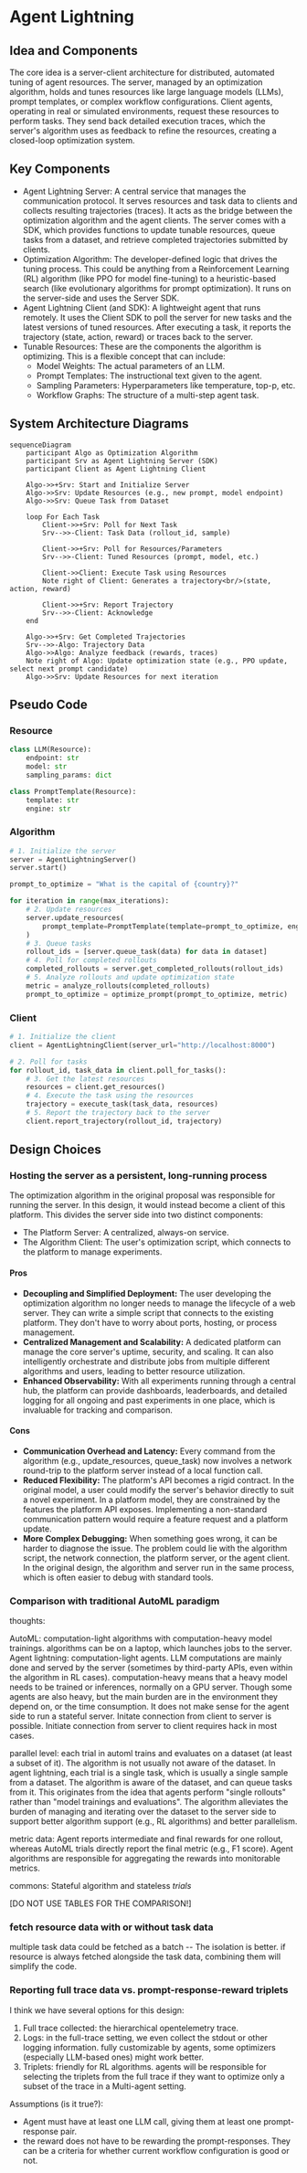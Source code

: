 # Agent Lightning

## Idea and Components

The core idea is a server-client architecture for distributed, automated tuning of agent resources. The server, managed by an optimization algorithm, holds and tunes resources like large language models (LLMs), prompt templates, or complex workflow configurations. Client agents, operating in real or simulated environments, request these resources to perform tasks. They send back detailed execution traces, which the server's algorithm uses as feedback to refine the resources, creating a closed-loop optimization system.

## Key Components

- Agent Lightning Server: A central service that manages the communication protocol. It serves resources and task data to clients and collects resulting trajectories (traces). It acts as the bridge between the optimization algorithm and the agent clients. The server comes with a SDK, which provides functions to update tunable resources, queue tasks from a dataset, and retrieve completed trajectories submitted by clients.
- Optimization Algorithm: The developer-defined logic that drives the tuning process. This could be anything from a Reinforcement Learning (RL) algorithm (like PPO for model fine-tuning) to a heuristic-based search (like evolutionary algorithms for prompt optimization). It runs on the server-side and uses the Server SDK.
- Agent Lightning Client (and SDK): A lightweight agent that runs remotely. It uses the Client SDK to poll the server for new tasks and the latest versions of tuned resources. After executing a task, it reports the trajectory (state, action, reward) or traces back to the server.
- Tunable Resources: These are the components the algorithm is optimizing. This is a flexible concept that can include:
    - Model Weights: The actual parameters of an LLM.
    - Prompt Templates: The instructional text given to the agent.
    - Sampling Parameters: Hyperparameters like temperature, top-p, etc.
    - Workflow Graphs: The structure of a multi-step agent task.

## System Architecture Diagrams

```mermaid
sequenceDiagram
    participant Algo as Optimization Algorithm
    participant Srv as Agent Lightning Server (SDK)
    participant Client as Agent Lightning Client

    Algo->>+Srv: Start and Initialize Server
    Algo->>Srv: Update Resources (e.g., new prompt, model endpoint)
    Algo->>Srv: Queue Task from Dataset

    loop For Each Task
        Client->>+Srv: Poll for Next Task
        Srv-->>-Client: Task Data (rollout_id, sample)

        Client->>+Srv: Poll for Resources/Parameters
        Srv-->>-Client: Tuned Resources (prompt, model, etc.)

        Client->>Client: Execute Task using Resources
        Note right of Client: Generates a trajectory<br/>(state, action, reward)

        Client->>+Srv: Report Trajectory
        Srv-->>-Client: Acknowledge
    end

    Algo->>+Srv: Get Completed Trajectories
    Srv-->>-Algo: Trajectory Data
    Algo->>Algo: Analyze feedback (rewards, traces)
    Note right of Algo: Update optimization state (e.g., PPO update, select next prompt candidate)
    Algo->>Srv: Update Resources for next iteration
```

## Pseudo Code

### Resource

```python
class LLM(Resource):
    endpoint: str
    model: str
    sampling_params: dict

class PromptTemplate(Resource):
    template: str
    engine: str
```

### Algorithm

```python
# 1. Initialize the server
server = AgentLightningServer()
server.start()

prompt_to_optimize = "What is the capital of {country}?"

for iteration in range(max_iterations):
    # 2. Update resources
    server.update_resources(
        prompt_template=PromptTemplate(template=prompt_to_optimize, engine="f-string"),
    )
    # 3. Queue tasks
    rollout_ids = [server.queue_task(data) for data in dataset]
    # 4. Poll for completed rollouts
    completed_rollouts = server.get_completed_rollouts(rollout_ids)
    # 5. Analyze rollouts and update optimization state
    metric = analyze_rollouts(completed_rollouts)
    prompt_to_optimize = optimize_prompt(prompt_to_optimize, metric)
```

### Client

```python
# 1. Initialize the client
client = AgentLightningClient(server_url="http://localhost:8000")

# 2. Poll for tasks
for rollout_id, task_data in client.poll_for_tasks():
    # 3. Get the latest resources
    resources = client.get_resources()
    # 4. Execute the task using the resources
    trajectory = execute_task(task_data, resources)
    # 5. Report the trajectory back to the server
    client.report_trajectory(rollout_id, trajectory)
```

## Design Choices

### Hosting the server as a persistent, long-running process

The optimization algorithm in the original proposal was responsible for running the server. In this design, it would instead become a client of this platform. This divides the server side into two distinct components:
- The Platform Server: A centralized, always-on service.
- The Algorithm Client: The user's optimization script, which connects to the platform to manage experiments.

#### Pros

- **Decoupling and Simplified Deployment:** The user developing the optimization algorithm no longer needs to manage the lifecycle of a web server. They can write a simple script that connects to the existing platform. They don't have to worry about ports, hosting, or process management.
- **Centralized Management and Scalability:** A dedicated platform can manage the core server's uptime, security, and scaling. It can also intelligently orchestrate and distribute jobs from multiple different algorithms and users, leading to better resource utilization.
- **Enhanced Observability:** With all experiments running through a central hub, the platform can provide dashboards, leaderboards, and detailed logging for all ongoing and past experiments in one place, which is invaluable for tracking and comparison.

#### Cons

- **Communication Overhead and Latency:** Every command from the algorithm (e.g., update_resources, queue_task) now involves a network round-trip to the platform server instead of a local function call.
- **Reduced Flexibility:** The platform's API becomes a rigid contract. In the original model, a user could modify the server's behavior directly to suit a novel experiment. In a platform model, they are constrained by the features the platform API exposes. Implementing a non-standard communication pattern would require a feature request and a platform update.
- **More Complex Debugging:** When something goes wrong, it can be harder to diagnose the issue. The problem could lie with the algorithm script, the network connection, the platform server, or the agent client. In the original design, the algorithm and server run in the same process, which is often easier to debug with standard tools.

### Comparison with traditional AutoML paradigm

thoughts:

AutoML: computation-light algorithms with computation-heavy model trainings. algorithms can be on a laptop, which launches jobs to the server.
Agent lightning: computation-light agents. LLM computations are mainly done and served by the server (sometimes by third-party  APIs, even within the algorithm in RL cases).
computation-heavy means that a heavy model needs to be trained or inferences, normally on a GPU server. Though some agents are also heavy, but the main burden are in the environment they depend on, or the time consumption. It does not make sense for the agent side to run a stateful server.
Initate connection from client to server is possible. Initiate connection from server to client requires hack in most cases.

parallel level: each trial in automl trains and evaluates on a dataset (at least a subset of it). The algorithm is not usually not aware of the dataset. In agent lightning, each trial is a single task, which is usually a single sample from a dataset. The algorithm is aware of the dataset, and can queue tasks from it.
This originates from the idea that agents perform "single rollouts" rather than "model trainings and evaluations". The algorithm alleviates the burden of managing and iterating over the dataset to the server side to support better algorithm support (e.g., RL algorithms) and better parallelism.

metric data: Agent reports intermediate and final rewards for one rollout, whereas AutoML trials directly report the final metric (e.g., F1 score). Agent algorithms are responsible for aggregating the rewards into monitorable metrics.

commons: Stateful algorithm and stateless *trials*

[DO NOT USE TABLES FOR THE COMPARISON!]


### fetch resource data with or without task data

multiple task data could be fetched as a batch -- The isolation is better.
if resource is always fetched alongside the task data, combining them will simplify the code.


### Reporting full trace data vs. prompt-response-reward triplets

I think we have several options for this design:

1. Full trace collected: the hierarchical opentelemetry trace. 
2. Logs: in the full-trace setting, we even collect the stdout or other logging information. fully customizable by agents, some optimizers (especially LLM-based ones) might work better.
3. Triplets: friendly for RL algorithms. agents will be responsible for selecting the triplets from the full trace if they want to optimize only a subset of the trace in a Multi-agent setting.

Assumptions (is it true?):
- Agent must have at least one LLM call, giving them at least one prompt-response pair.
- the reward does not have to be rewarding the prompt-responses. They can be a criteria for whether current workflow configuration is good or not.

